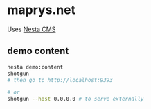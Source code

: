 # maprys.net

Uses [Nesta CMS](http://nestacms.com)

## demo content

```bash
nesta demo:content
shotgun
# then go to http://localhost:9393

# or
shotgun --host 0.0.0.0 # to serve externally
```
